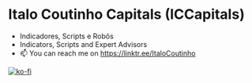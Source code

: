 # Italo Coutinho Capitals (ICCapitals)

- Indicadores, Scripts e Robôs
- Indicators, Scripts and Expert Advisors
- 📫 You can reach me on https://linktr.ee/ItaloCoutinho

[![ko-fi](https://ko-fi.com/img/githubbutton_sm.svg)](https://ko-fi.com/O4O8C3WGY)
